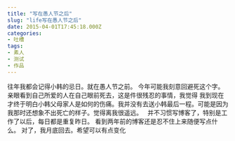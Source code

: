 ```yaml
---
title: "写在愚人节之后"
slug: "life写在愚人节之后"
date: 2015-04-01T17:45:18.000Z
categories:
- 吐槽
tags:
- 素人
- 测试
- 作品
---
```



往年我都会记得小韩的忌日。就在愚人节之前。 今年可能我刻意回避死这个字。 亲眼看到自己所爱的人在自己眼前死去，这是件很残忍的事情，我觉得 我到现在才终于明白小韩父母家人是如何的伤痛。我并没有去送小韩最后一程。可能是因为我那时还想象不出死亡的样子。觉得离我很遥远。   并不习惯写博客了，特别是工作了以后，每日都是重复昨日。 看到两年前的博客还是忍不住上来随便写点什么。 对了，我月底回去。希望可以有点变化
